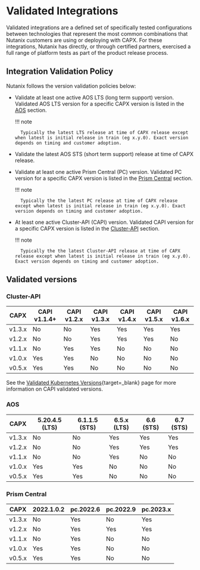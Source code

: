# Validated Integrations

Validated integrations are a defined set of specifically tested configurations between technologies that represent the most common combinations that Nutanix customers are using or deploying with CAPX. For these integrations, Nutanix has directly, or through certified partners, exercised a full range of platform tests as part of the product release process.

## Integration Validation Policy

Nutanix follows the version validation policies below:

- Validate at least one active AOS LTS (long term support) version. Validated AOS LTS version for a specific CAPX version is listed in the [AOS](#aos) section.<br>

    !!! note

        Typically the latest LTS release at time of CAPX release except when latest is initial release in train (eg x.y.0). Exact version depends on timing and customer adoption.

- Validate the latest AOS STS (short term support) release at time of CAPX release.
- Validate at least one active Prism Central (PC) version. Validated PC version for a specific CAPX version is listed in the [Prism Central](#prism-central) section.<br>

    !!! note

        Typically the the latest PC release at time of CAPX release except when latest is initial release in train (eg x.y.0). Exact version depends on timing and customer adoption.

- At least one active Cluster-API (CAPI) version. Validated CAPI version for a specific CAPX version is listed in the [Cluster-API](#cluster-api) section.<br>

    !!! note

        Typically the the latest Cluster-API release at time of CAPX release except when latest is initial release in train (eg x.y.0). Exact version depends on timing and customer adoption.

## Validated versions
### Cluster-API
| CAPX   | CAPI v1.1.4+ | CAPI v1.2.x | CAPI v1.3.x | CAPI v1.4.x | CAPI v1.5.x | CAPI v1.6.x |
|--------|--------------|-------------|-------------|-------------|-------------|-------------|
| v1.3.x | No           | No          | Yes         | Yes         | Yes         | Yes         |
| v1.2.x | No           | No          | Yes         | Yes         | Yes         | No          |
| v1.1.x | No           | Yes         | Yes         | No          | No          | No          |
| v1.0.x | Yes          | Yes         | No          | No          | No          | No          |
| v0.5.x | Yes          | Yes         | No          | No          | No          | No          |

See the [Validated Kubernetes Versions](https://cluster-api.sigs.k8s.io/reference/versions.html?highlight=version#supported-kubernetes-versions){target=_blank} page for more information on CAPI validated versions.

### AOS

| CAPX   | 5.20.4.5 (LTS) | 6.1.1.5 (STS) | 6.5.x (LTS)   |6.6 (STS)    |6.7 (STS)    |
|--------|----------------|---------------|---------------|-------------|-------------|
| v1.3.x | No             | No            | Yes           | Yes         | Yes         |
| v1.2.x | No             | No            | Yes           | Yes         | Yes         |
| v1.1.x | No             | No            | Yes           | No          | No          |
| v1.0.x | Yes            | Yes           | No            | No          | No          |
| v0.5.x | Yes            | Yes           | No            | No          | No          |


### Prism Central

| CAPX   | 2022.1.0.2 | pc.2022.6 |pc.2022.9 |pc.2023.x |
|--------|------------|-----------|----------|----------|
| v1.3.x | No         | Yes       |No        |Yes       |
| v1.2.x | No         | Yes       |Yes       |Yes       |
| v1.1.x | No         | Yes       |No        |No        |
| v1.0.x | Yes        | Yes       |No        |No        |
| v0.5.x | Yes        | Yes       |No        |No        |
